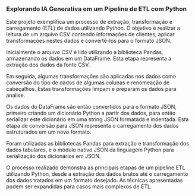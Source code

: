 ### Explorando IA Generativa em um Pipeline de ETL com Python

Este projeto exemplifica um processo de extração, transformação e carregamento (ETL) de dados utilizando Python. O objetivo é realizar a leitura de um arquivo CSV contendo informações de clientes, aplicar transformações nestes dados e convertê-los para o formato JSON.

Inicialmente o arquivo CSV é lido utilizando a biblioteca Pandas, armazenando os dados em um DataFrame. Esta etapa representa a extração dos dados da fonte CSV.

Em seguida, algumas transformações são aplicadas nos dados como conversão do tipo de dados de algumas colunas e renomeação de cabeçalhos. Estas transformações limpam e preparam os dados para analise.

Os dados do DataFrame são então convertidos para o formato JSON, primeiro criando um dicionário Python a partir dos dados, para então serializar este dicionário em uma string JSON formatada e indentada. Esta etapa de conversão para JSON representa o carregamento dos dados estruturados em um novo formato.

Foram utilizadas as bibliotecas Pandas para extração e transformação dos dados tabulares, e o módulo nativo JSON da linguagem Python para serialização dos dicionários em JSON.

O processo realizado demonstra as principais etapas de um pipeline ETL utilizando Python, desde a extração dos dados brutos até o carregamento dos dados tratados em um formato desejado. As técnicas apresentadas podem ser expandidas para casos mais complexos de ETL.
